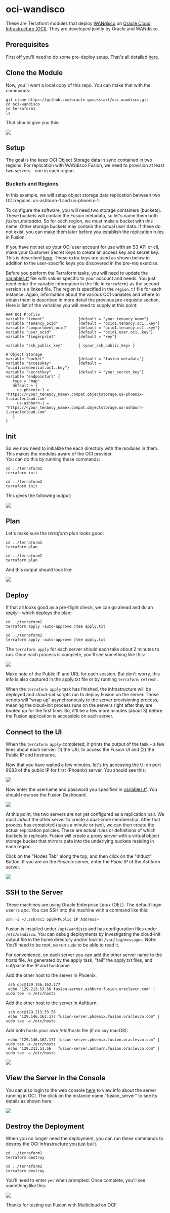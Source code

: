 # oci-wandisco
These are Terraform modules that deploy [WANdisco](https://www.wandisco.com/) on [Oracle Cloud Infrastructure (OCI)](https://cloud.oracle.com/en_US/cloud-infrastructure).  They are developed jointly by Oracle and WANdisco.

## Prerequisites
First off you'll need to do some pre-deploy setup.  That's all detailed [here](https://github.com/oracle-quickstart/oci-prerequisites).

## Clone the Module
Now, you'll want a local copy of this repo.  You can make that with the commands:

    git clone https://github.com/oracle-quickstart/oci-wandisco.git
    cd oci-wandisco
    cd terraform1
    ls

That should give you this:

![](./images/01%20-%20git%20clone.png)

## Setup 
The goal is the keep OCI Object Storage data in sync contained in two regions. For replication with WANdisco Fusion, we need to provision at least two servers - one in each region. 

### Buckets and Regions
In this example, we will setup object storage data replication between two OCI regions: us-ashburn-1 and us-phoenix-1. 

To configure the software, you will need two storage containers (buckets). These buckets will contain the Fusion metadata, so let's name them both *fusion_metadata*.  So for each region, we must make a bucket with this name. Other storage buckets may contain the actual user data. If these do not exist, you can make them later before you establish the replication rules in Fusion.

If you have not set up your OCI user account for use with an S3 API or cli, make your Customer Secret Keys to create an access key and secret key. This is described [here](https://docs.cloud.oracle.com/iaas/Content/Identity/Tasks/managingcredentials.htm?Highlight=secretkey#). These extra keys are used as shown below in addition to the user-specific keys you discovered in the pre-req exercise.

Before you perform the Terraform tasks, you will need to update the [variables.tf](./terraform1/variables.tf) file with values specific to your account and needs.  You just need enter the variable information in the file in `terraform1` as the second version is a linked file. The region is specified in the `region.tf` file for each instance. Again, information about the various OCI variables and where to obtain them is described in more detail the previous pre-requisite section. Here is list of the variables you will need to supply at this point:

```
### OCI Profile
variable "tenant"               {default = "your_tenancy_name"}  
variable "tenancy_ocid"         {default = "ocid1.tenancy.oc1..key"}
variable "compartment_ocid"     {default = "ocid1.tenancy.oc1..key"}
variable "user_ocid"            {default = "ocid1.user.oc1..key"}
variable "fingerprint"          {default = "key"}

variable "ssh_public_key"       { <your_ssh_public_key> }

# Object Storage
variable "bucket"               {default = "fusion_metadata"}
variable "accesskey"            {default = "ocid1.credential.oc1..key"}           
variable "secretkey"            {default = "your_secret_key"}
variable "endpointurl" {
   type = "map" 
   default = { 
     us-phoenix-1 = "https://<your_tenancy_name>.compat.objectstorage.us-phoenix-1.oraclecloud.com"
     us-ashburn-1 = "https://<your_tenancy_name>.compat.objectstorage.us-ashburn-1.oraclecloud.com"
   }
}
```

## Init
So we now need to initialize the each directory with the modules in them. This makes the modules aware of the OCI provider.  
You can do this by running these commands:

    cd ../terraform1
    terraform init

    cd ../terraform2
    terraform init

This gives the following output:

![](./images/02%20-%20terraform%20init.png)


## Plan

Let's make sure the *terraform plan* looks good:


    cd ../terraform1
    terraform plan

    cd ../terraform2
    terraform plan

And this output should look like:

![](./images/03%20-%20terraform%20plan.png)

## Deploy
If that all looks good as a pre-flight check, we can go ahead and do an *apply* - which deploys the plan:

    cd ../terraform1
    terraform apply -auto-approve |tee apply.txt

    cd ../terraform2
    terraform apply -auto-approve |tee apply.txt 

The `terraform apply` for each server should each take about 2 minutes to run.  Once each process is complete, you'll see something like this:

![](./images/04%20-%20terraform%20apply.png)

Make note of the Public IP and URL for each session. But don't worry, this info is also captured in the apply.txt file or by running `terraform refresh`.

When the `terraform apply` task has finished, the infrastructure will be deployed and *cloud-init* scripts run to deploy Fusion on the server.  Those scripts will "wrap up" asynchronously to the server provisioning process, meaning the cloud-init process runs on the servers right after they are booted up for the first time.  So, it'll be a few more minutes (about 3) before the Fusion application is accessible on each server.  

## Connect to the UI
When the `terraform apply` completed, it prints the output of the task - a few lines about each server: 
(1) the URL to access the Fusion UI and 
(2) the Public IP and hostname.  

Now that you have waited a few minutes, let's try accessing the UI on port 8083 of the public IP for first (Phoenix) server.  You should see this:

![](./images/05%20-%20UI%20login.png)

Now enter the username and password you specified in [variables.tf](./terraform1/variables.tf).  You should now see the Fusion Dashboard.

![](./images/06%20-%20Dashboard.png)

At this point, the two servers are not yet configured as a replication pair.  We must *induct* the other server to create a dual-zone membership. After that process has completed (takes a minute or two), we can then create the actual replication policies. These are actual rules or definitions of which buckets to replicate.  Fusion will create a proxy server with a virtual object storage bucket that mirrors data into the underlying buckets residing in each region. 

Click on the "Nodes Tab" along the top, and then click on the "Induct" Button.
If you are on the *Phoenix* server, enter the *Pubic IP* of the *Ashburn* server.

![](./images/07%20-%20Induct.png)

## SSH to the Server
These machines are using Oracle Enterprise Linux (OEL).  The default login user is *opc*.  You can SSH into the machine with a command like this:

    ssh -i ~/.ssh/oci opc@<Public IP Address>

Fusion is installed under `/opt/wandisco` and has configuration files under `/etc/wandisco`.
You can debug deployments by investigating the cloud-init output file in the home directory and/or look in `/var/log/messages`.  Note: You'll need to be root, so run `sudo` to be able to read it.

For convenience, on each server you can add the other server name to the hosts file. As generated by the apply task, "tail" the apply.txt files, and cut/paste the IP and hostname. 

Add the other host to the server in Phoenix:

     ssh opc@129.146.162.177
     echo "129.213.53.56 fusion-server.ashburn.fusion.oraclevcn.com" | sudo tee -a /etc/hosts

Add the other host to the server in Ashburn:

     ssh opc@129.213.53.56
     echo "129.146.162.177 fusion-server.phoenix.fusion.oraclevcn.com" | sudo tee -a /etc/hosts

Add both hosts your own /etc/hosts file (if on say macOS):

     echo "129.146.162.177 fusion-server.phoenix.fusion.oraclevcn.com" | sudo tee -a /etc/hosts
     echo "129.213.53.56   fusion-server.ashburn.fusion.oraclevcn.com" | sudo tee -a /etc/hosts
     
![](./images/08%20-%20ssh.png)

## View the Server in the Console
You can also login to the web console [here](https://console.us-ashburn-1.oraclecloud.com/a/compute/instances) to view info about the server running in OCI.
The click on the instance name "fusion_server" to see its details as shown here:

![](./images/09%20-%20console.png)

## Destroy the Deployment
When you no longer need the deployment, you can run these commands to destroy the OCI infrastructure you just built. 

    cd ../terraform1
    terraform destroy

    cd ../terraform2
    terraform destroy

You'll need to enter `yes` when prompted.  Once complete, you'll see something like this:

![](./images/10%20-%20terraform%20destroy.png)

Thanks for testing out Fusion with Multicloud on OCI!
